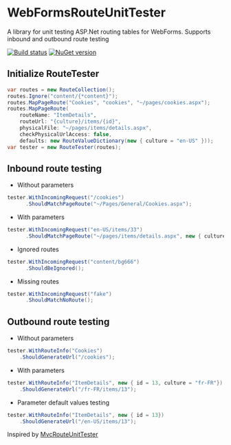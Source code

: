 # WebFormsRouteUnitTester
A library for unit testing ASP.Net routing tables for WebForms. 
Supports inbound and outbound route testing

[![Build status](https://ci.appveyor.com/api/projects/status/18fyxxswmuxiwhsm?svg=true)](https://ci.appveyor.com/project/ogaudefroy/webformsrouteunittester) [![NuGet version](https://badge.fury.io/nu/WebFormsRouteUnitTester.svg)](https://badge.fury.io/nu/WebFormsRouteUnitTester)
## Initialize RouteTester
```C#
var routes = new RouteCollection();
routes.Ignore("content/{*content}");
routes.MapPageRoute("Cookies", "cookies", "~/pages/cookies.aspx");
routes.MapPageRoute(
	routeName: "ItemDetails", 
	routeUrl: "{culture}/items/{id}",
	physicalFile: "~/pages/items/details.aspx", 
	checkPhysicalUrlAccess: false,
	defaults: new RouteValueDictionary(new { culture = "en-US" }));
var tester = new RouteTester(routes);
```

## Inbound route testing

 - Without parameters

```C#
tester.WithIncomingRequest("/cookies")
      .ShouldMatchPageRoute("~/Pages/General/Cookies.aspx");
```
 - With parameters
```C#
tester.WithIncomingRequest("en-US/items/33")
      .ShouldMatchPageRoute("~/pages/items/details.aspx", new { culture = "en-US", id = 33 });
```
- Ignored routes
```C#
tester.WithIncomingRequest("content/bg666")
      .ShouldBeIgnored();
```
- Missing routes
```C#
tester.WithIncomingRequest("fake")
      .ShouldMatchNoRoute();
```

## Outbound route testing
- Without parameters
```C#
tester.WithRouteInfo("Cookies")
    .ShouldGenerateUrl("/cookies");
```
- With parameters
```C#
tester.WithRouteInfo("ItemDetails", new { id = 13, culture = "fr-FR"})
    .ShouldGenerateUrl("/fr-FR/items/13");
```
- Parameter default values testing
```C#
tester.WithRouteInfo("ItemDetails", new { id = 13})
    .ShouldGenerateUrl("/en-US/items/13");
```
Inspired by [MvcRouteUnitTester](http://mvcrouteunittester.codeplex.com/) 